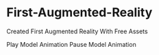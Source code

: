 # First-Augmented-Reality
Created First Augmented Reality
With Free Assets

Play Model Animation 
Pause Model Animation



